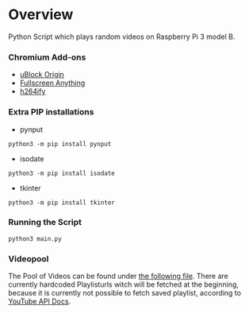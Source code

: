# Overview

Python Script which plays random videos on Raspberry Pi 3 model B. <br>

### Chromium Add-ons

- [uBlock Origin](https://chrome.google.com/webstore/detail/ublock-origin/cjpalhdlnbpafiamejdnhcphjbkeiagm?hl=de)
- [Fullscreen Anything](https://chrome.google.com/webstore/detail/fullscreen-anything/olcfgpmjldkkjdclidhcbonieibfhhdh?hl=de)
- [h264ify](https://chrome.google.com/webstore/detail/h264ify/aleakchihdccplidncghkekgioiakgal?hl=de)

### Extra PIP installations
- pynput

``
python3 -m pip install pynput
``
- isodate

``
python3 -m pip install isodate
``
- tkinter

``
python3 -m pip install tkinter
``
### Running the Script
``
python3 main.py
``

### Videopool
The Pool of Videos can be found under [the following file](https://github.com/Rammsauer/raspStream/blob/master/playerList.py). 
There are currently hardcoded Playlisturls witch will be fetched at the beginning, because it is currently not possible to fetch saved playlist, according to [YouTube API Docs](https://developers.google.com/youtube/v3/docs).
